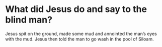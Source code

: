 # What did Jesus do and say to the blind man?

Jesus spit on the ground, made some mud and annointed the man’s eyes with the mud. Jesus then told the man to go wash in the pool of Siloam.
